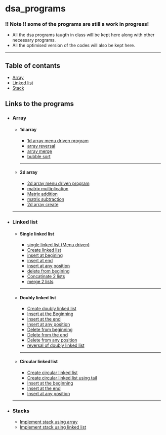 # dsa_programs

### !! Note !! some of the programs are still a work in progress!

- All the dsa programs taugth in class will be kept here along with other necessary programs.
- All the optimised version of the codes will also be kept here.
---
## Table of contants
  - [Array](#array)
  - [Linked list](#linked-list)
  - [Stack](#stacks)

## Links to the programs
- ### Array
    - #### 1d array
      - [1d array menu driven program](/array/1d-array/1d_array.c)
      - [array reversal](./array/1d-array/array_reversal.c)
      - [array merge](./array/1d-array/array_merge.c)
      - [bubble sort](./array/1d-array/bubble_sort_array.c)
      --- 
    - #### 2d array
      - [2d array menu driven program](./array/2d-array/2d_array.c)
      - [matrix multiplication](./array/2d-array/arr_multiplication.c)
      - [Matrix addition](./array/2d-array/mat_add.c)
      - [matrix subtraction](./array/2d-array/mat_sub.c)
      - [2d array create](./array/2d-array/mat_create.c)

    ---
- ### Linked list
    - #### Single linked list
      - [single linked list (Menu driven)](./linked%20list/single%20linked%20list/linked_list_MDP.c)
      - [Create linked list](./linked%20list/single%20linked%20list/ll_createusingfor.c)
      - [insert at begining](./linked%20list/single%20linked%20list/insert_at_begin.c)
      - [insert at end](./linked%20list/single%20linked%20list/insert_at_end.c)
      - [insert at any position](./linked%20list/single%20linked%20list/insert_at_any_pos.c)
      - [delete from begining](./linked%20list/single%20linked%20list)
      - [Concatinate 2 lists](./linked%20list/single%20linked%20list/ll_concat.c)
      - [merge 2 lists](./linked%20list/single%20linked%20list/ll_merge.c)
      --- 
    - #### Doubly linked list
      - [Create doubly linked list](./2.linked%20list/2.doubly%20linked%20list/dll_create.c)
      - [Insert at the Beginning](./2.linked%20list/2.doubly%20linked%20list/dll_insert_at_end.c)
      - [Insert at the end](./2.linked%20list/2.doubly%20linked%20list/dll_insert_at_end.c)
      - [Insert at any position](./2.linked%20list/2.doubly%20linked%20list/dll_insert_at_anypos.c)
      - [Delete from beginning](./2.linked%20list/2.doubly%20linked%20list/dll_del_from_begin.c)
      - [Delete from the end](./2.linked%20list/2.doubly%20linked%20list/dll_del_from_end.c)
      - [Delete from any position](./2.linked%20list/2.doubly%20linked%20list/dll_del_from_anyPos.c)
      - [reversal of doubly linked list](./2.linked%20list/2.doubly%20linked%20list/dll_reversal.c)
  
      --- 
    - #### Circular linked list
      - [Create circular linked list](./linked%20list/circular%20linked%20list/createCLL.c)
      - [Create circular linked list using tail](./linked%20list/circular%20linked%20list/createCLL_using_tail.c)
      - [Insert at the beginning](./linked%20list/circular%20linked%20list/CLL_insert_at_begin.c)
      - [Insert at the end](./linked%20list/circular%20linked%20list/CLL_insert_at_end.c)
      - [Insert at any position](./linked%20list/circular%20linked%20list/CLL_insert_at_anyPos.c)
  ---
- ### Stacks
  - [Implement stack using array](./stack/create_stack.c)
  - [Implement stack using linked list](./stack/create_stack2.c)
